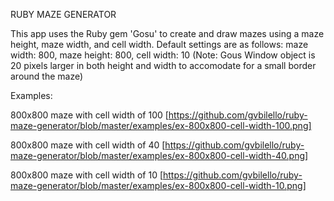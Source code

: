 RUBY MAZE GENERATOR

This app uses the Ruby gem 'Gosu' to create and draw mazes using a maze height, maze width, and cell width.
Default settings are as follows:
maze width: 800, maze height: 800, cell width: 10
(Note: Gous Window object is 20 pixels larger in both height and width to accomodate for a small border around the maze)

Examples:

800x800 maze with cell width of 100
[https://github.com/gvbilello/ruby-maze-generator/blob/master/examples/ex-800x800-cell-width-100.png]

800x800 maze with cell width of 40
[https://github.com/gvbilello/ruby-maze-generator/blob/master/examples/ex-800x800-cell-width-40.png]

800x800 maze with cell width of 10
[https://github.com/gvbilello/ruby-maze-generator/blob/master/examples/ex-800x800-cell-width-10.png]


